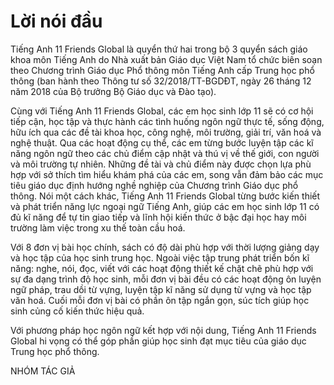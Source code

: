 # Lời nói đầu

Tiếng Anh 11 Friends Global là quyển thứ hai trong bộ 3 quyển sách giáo khoa môn Tiếng Anh do Nhà xuất bản Giáo dục Việt Nam tổ chức biên soạn theo Chương trình Giáo dục Phổ thông môn Tiếng Anh cấp Trung học phổ thông (ban hành theo Thông tư số 32/2018/TT-BGDĐT, ngày 26 tháng 12 năm 2018 của Bộ trưởng Bộ Giáo dục và Đào tạo).

Cùng với Tiếng Anh 11 Friends Global, các em học sinh lớp 11 sẽ có cơ hội tiếp cận, học tập và thực hành các tình huống ngôn ngữ thực tế, sống động, hữu ích qua các đề tài khoa học, công nghệ, môi trường, giải trí, văn hoá và nghệ thuật. Qua các hoạt động cụ thể, các em từng bước luyện tập các kĩ năng ngôn ngữ theo các chủ điểm cập nhật và thú vị về thế giới, con người và môi trường tự nhiên. Những đề tài và chủ điểm này được chọn lựa phù hợp với sở thích tìm hiểu khám phá của các em, song vẫn đảm bảo các mục tiêu giáo dục định hướng nghề nghiệp của Chương trình Giáo dục phổ thông. Nói một cách khác, Tiếng Anh 11 Friends Global từng bước kiến thiết và phát triển năng lực ngoại ngữ Tiếng Anh, giúp các em học sinh lớp 11 có đủ kĩ năng để tự tin giao tiếp và lĩnh hội kiến thức ở bậc đại học hay môi trường làm việc trong xu thế toàn cầu hoá.

Với 8 đơn vị bài học chính, sách có độ dài phù hợp với thời lượng giảng dạy và học tập của học sinh trung học. Ngoài việc tập trung phát triển bốn kĩ năng: nghe, nói, đọc, viết với các hoạt động thiết kế chặt chẽ phù hợp với sự đa dạng trình độ học sinh, mỗi đơn vị bài đều có các hoạt động ôn luyện ngữ pháp, trau dồi từ vựng, luyện tập kĩ năng sử dụng từ vựng và học tập văn hoá. Cuối mỗi đơn vị bài có phần ôn tập ngắn gọn, súc tích giúp học sinh củng cố kiến thức hiệu quả.

Với phương pháp học ngôn ngữ kết hợp với nội dung, Tiếng Anh 11 Friends Global hi vọng có thể góp phần giúp học sinh đạt mục tiêu của giáo dục Trung học phổ thông.

NHÓM TÁC GIẢ